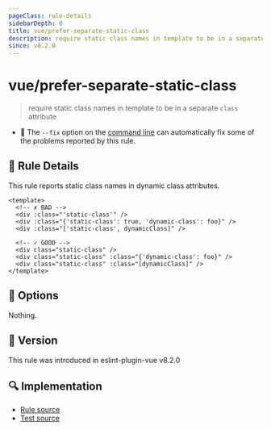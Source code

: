 ```yaml
---
pageClass: rule-details
sidebarDepth: 0
title: vue/prefer-separate-static-class
description: require static class names in template to be in a separate `class` attribute
since: v8.2.0
---
```


# vue/prefer-separate-static-class

> require static class names in template to be in a separate `class` attribute

- :wrench: The `--fix` option on the [command line](https://eslint.org/docs/user-guide/command-line-interface#fixing-problems) can automatically fix some of the problems reported by this rule.

## :book: Rule Details

This rule reports static class names in dynamic class attributes.

<eslint-code-block fix :rules="{'vue/prefer-separate-static-class': ['error']}">

```vue
<template>
  <!-- ✗ BAD -->
  <div :class="'static-class'" />
  <div :class="{'static-class': true, 'dynamic-class': foo}" />
  <div :class="['static-class', dynamicClass]" />

  <!-- ✓ GOOD -->
  <div class="static-class" />
  <div class="static-class" :class="{'dynamic-class': foo}" />
  <div class="static-class" :class="[dynamicClass]" />
</template>
```

</eslint-code-block>

## :wrench: Options

Nothing.

## :rocket: Version

This rule was introduced in eslint-plugin-vue v8.2.0

## :mag: Implementation

- [Rule source](https://github.com/vuejs/eslint-plugin-vue/blob/master/lib/rules/prefer-separate-static-class.js)
- [Test source](https://github.com/vuejs/eslint-plugin-vue/blob/master/tests/lib/rules/prefer-separate-static-class.js)
